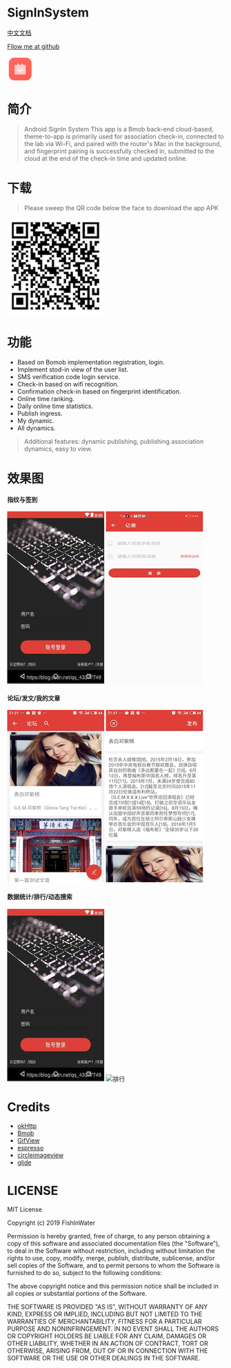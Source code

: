 # SignInSystem

[中文文档](https://github.com/FishInWater-1999/android-SignInSystem/blob/master/README_cn.md)</br>

[Fllow me at github](https://github.com/FishInWater-1999)</br>

<img src="https://github.com/FishInWater-1999/android-SignInSystem/blob/master/app/src/main/res/mipmap-mdpi/app_icon.png" width="60" height="60"></br>

# 简介

> Android SignIn System
> This app is a Bmob back-end cloud-based, theme-to-app is primarily used for association check-in, connected to the lab via Wi-Fi, and paired with the router's Mac in the background, and fingerprint pairing is successfully checked in, submitted to the cloud at the end of the check-in time and updated online.</br>

# 下载

> Please sweep the QR code below the face to download the app APK

![指纹](https://github.com/FishInWater-1999/android-SignInSystem/blob/master/downloadapk.png)

# 功能

- Based on Bomob implementation registration, login. 
- Implement stod-in view of the user list.
- SMS verification code login service.
- Check-in based on wifi recognition.
- Confirmation check-in based on fingerprint identification.
- Online time ranking.
- Daily online time statistics.
- Publish ingress.
- My dynamic.
- All dynamics.

> Additional features: dynamic publishing, publishing association dynamics, easy to view.</br>

# 效果图
#### 指纹与签到
![指纹](https://github.com/FishInWater-1999/android-SignInSystem/blob/master/first_page.jpg)
![签到](https://github.com/FishInWater-1999/android-SignInSystem/blob/master/phonenumberlogin.jpeg)
#### 论坛/发文/我的文章
![论坛](https://github.com/FishInWater-1999/android-SignInSystem/blob/master/A4405890037B725F22C6BD429744C039.jpg)
![发文](https://github.com/FishInWater-1999/android-SignInSystem/blob/master/8F1FC89069AD3CAF0F88EE08A0ECCA64.jpg)
#### 数据统计/排行/动态搜索
![数据统计](https://github.com/FishInWater-1999/android-SignInSystem/blob/master/first_page.jpg)
![排行](https://github.com/FishInWater-1999/android-SignInSystem/blob/master/S90507-20523056.gif)</br>

# Credits

* [okHttp](https://github.com/square/okhttp)
* [Bmob](https://www.bmob.cn)
* [GifView](https://github.com/Cutta/GifView)
* [espresso](https://github.com/TonnyL/Espresso)
* [circleimageview](https://github.com/hdodenhof/CircleImageView)
* [glide](https://github.com/bumptech/glide)</br>

# LICENSE

MIT License

Copyright (c) 2019 FishInWater

Permission is hereby granted, free of charge, to any person obtaining a copy
of this software and associated documentation files (the "Software"), to deal
in the Software without restriction, including without limitation the rights
to use, copy, modify, merge, publish, distribute, sublicense, and/or sell
copies of the Software, and to permit persons to whom the Software is
furnished to do so, subject to the following conditions:

The above copyright notice and this permission notice shall be included in all
copies or substantial portions of the Software.

THE SOFTWARE IS PROVIDED "AS IS", WITHOUT WARRANTY OF ANY KIND, EXPRESS OR
IMPLIED, INCLUDING BUT NOT LIMITED TO THE WARRANTIES OF MERCHANTABILITY,
FITNESS FOR A PARTICULAR PURPOSE AND NONINFRINGEMENT. IN NO EVENT SHALL THE
AUTHORS OR COPYRIGHT HOLDERS BE LIABLE FOR ANY CLAIM, DAMAGES OR OTHER
LIABILITY, WHETHER IN AN ACTION OF CONTRACT, TORT OR OTHERWISE, ARISING FROM,
OUT OF OR IN CONNECTION WITH THE SOFTWARE OR THE USE OR OTHER DEALINGS IN THE
SOFTWARE.
